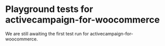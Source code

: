 # Playground tests for activecampaign-for-woocommerce
We are still awaiting the first test run for activecampaign-for-woocommerce.
